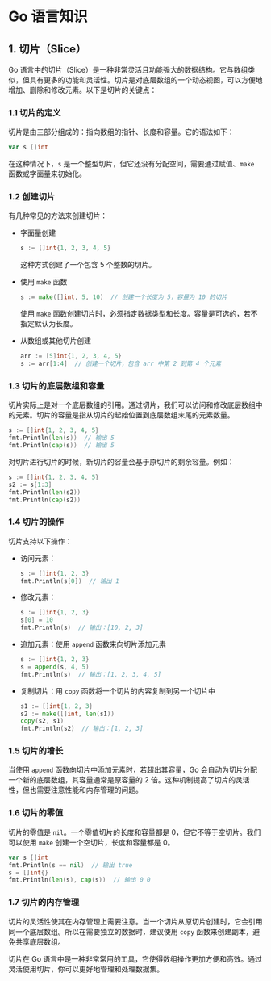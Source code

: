 # Go 语言知识

## 1. 切片（Slice）

Go 语言中的切片（Slice）是一种非常灵活且功能强大的数据结构。它与数组类似，但具有更多的功能和灵活性。切片是对底层数组的一个动态视图，可以方便地增加、删除和修改元素。以下是切片的关键点：

### 1.1 切片的定义

切片是由三部分组成的：指向数组的指针、长度和容量。它的语法如下：

```go
var s []int
```

在这种情况下，`s` 是一个整型切片，但它还没有分配空间，需要通过赋值、`make` 函数或字面量来初始化。

### 1.2 创建切片

有几种常见的方法来创建切片：

- 字面量创建

    ```go
    s := []int{1, 2, 3, 4, 5}
    ```

    这种方式创建了一个包含 5  个整数的切片。

- 使用 `make` 函数

    ```go
    s := make([]int, 5, 10)  // 创建一个长度为 5，容量为 10 的切片
    ```

    使用 `make` 函数创建切片时，必须指定数据类型和长度。容量是可选的，若不指定默认为长度。

- 从数组或其他切片创建

    ```go
    arr := [5]int{1, 2, 3, 4, 5}
    s := arr[1:4]  // 创建一个切片，包含 arr 中第 2 到第 4 个元素
    ```

### 1.3 切片的底层数组和容量

切片实际上是对一个底层数组的引用。通过切片，我们可以访问和修改底层数组中的元素。切片的容量是指从切片的起始位置到底层数组末尾的元素数量。

```go
s := []int{1, 2, 3, 4, 5}
fmt.Println(len(s))  // 输出 5
fmt.Println(cap(s))  // 输出 5
```

对切片进行切片的时候，新切片的容量会基于原切片的剩余容量。例如：

```go
s := []int{1, 2, 3, 4, 5}
s2 := s[1:3]
fmt.Println(len(s2))
fmt.Println(cap(s2))
```

### 1.4 切片的操作

切片支持以下操作：

- 访问元素：

    ```go
    s := []int{1, 2, 3}
    fmt.Println(s[0])  // 输出 1
    ```

- 修改元素：

    ```go
    s := []int{1, 2, 3}
    s[0] = 10
    fmt.Println(s)  // 输出：[10, 2, 3]
    ```

- 追加元素：使用 `append` 函数来向切片添加元素

    ```go
    s := []int{1, 2, 3}
    s = append(s, 4, 5)
    fmt.Println(s)  // 输出：[1, 2, 3, 4, 5]
    ```

- 复制切片：用 `copy` 函数将一个切片的内容复制到另一个切片中

    ```go
    s1 := []int{1, 2, 3}
    s2 := make([]int, len(s1))
    copy(s2, s1)
    fmt.Println(s2)  // 输出：[1, 2, 3]
    ```

### 1.5 切片的增长

当使用 `append` 函数向切片中添加元素时，若超出其容量，Go 会自动为切片分配一个新的底层数组，其容量通常是原容量的 2 倍。这种机制提高了切片的灵活性，但也需要注意性能和内存管理的问题。

### 1.6 切片的零值

切片的零值是 `nil`。一个零值切片的长度和容量都是 0，但它不等于空切片。我们可以使用 `make` 创建一个空切片，长度和容量都是 0。

```go
var s []int
fmt.Println(s == nil)  // 输出 true
s = []int{}
fmt.Println(len(s), cap(s))  // 输出 0 0
```

### 1.7 切片的内存管理

切片的灵活性使其在内存管理上需要注意。当一个切片从原切片创建时，它会引用同一个底层数组。所以在需要独立的数据时，建议使用 `copy` 函数来创建副本，避免共享底层数组。

切片在 Go 语言中是一种非常常用的工具，它使得数组操作更加方便和高效。通过灵活使用切片，你可以更好地管理和处理数据集。





















